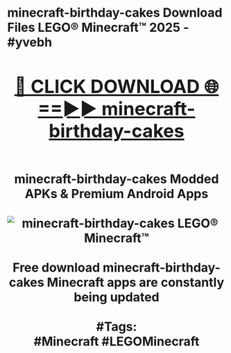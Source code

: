 <h1>minecraft-birthday-cakes Download Files LEGO® Minecraft™ 2025 - #yvebh
<br>
<div align="center">
<h2><a href="https://apps.freeplayer/?minecraft-birthday-cakes" rel="nofollow">🔴 CLICK DOWNLOAD 🌐==►► minecraft-birthday-cakes</a></h2>
<br>
minecraft-birthday-cakes Modded APKs & Premium Android Apps
<br>
<br>
<a href="https://apps.freeplayer/?minecraft-birthday-cakes" rel="nofollow" data-target="animated-image.originalLink"><img src="https://github.com/user-attachments/assets/0f9c940e-d8b0-45ae-aac7-cd30a18b3e1c" alt="minecraft-birthday-cakes LEGO® Minecraft™" style="max-width: 100%; display: inline-block;" data-target="animated-image.originalImage"></a>
<br><br>
Free download minecraft-birthday-cakes Minecraft apps are constantly being updated
<br><br>
#Tags:
<br>
#Minecraft #LEGOMinecraft
</div>
<br>